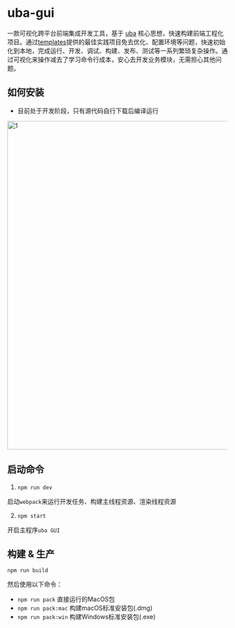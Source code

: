 # uba-gui

一款可视化跨平台前端集成开发工具，基于 [uba](https://github.com/iuap-design/tinper-uba) 核心思想，快速构建前端工程化项目。通过[templates](https://github.com/uba-templates)提供的最佳实践项目免去优化、配置环境等问题，快速初始化到本地，完成运行、开发、调试、构建、发布、测试等一系列繁琐复杂操作。通过可视化来操作减去了学习命令行成本，安心去开发业务模块，无需担心其他问题。

## 如何安装

- 目前处于开发阶段，只有源代码自行下载后编译运行


<img width="750" alt="1" src="https://user-images.githubusercontent.com/3817644/37322709-3b495d94-26ba-11e8-939f-b15a3fc6c8d0.gif">


## 启动命令

1. `npm run dev`

启动`webpack`来运行开发任务、构建主线程资源、渲染线程资源

2. `npm start`

开启主程序`uba GUI`

## 构建 & 生产

`npm run build`

然后使用以下命令：

- `npm run pack`            直接运行的MacOS包
- `npm run pack:mac`        构建macOS标准安装包(.dmg)
- `npm run pack:win`        构建Windows标准安装包(.exe)

